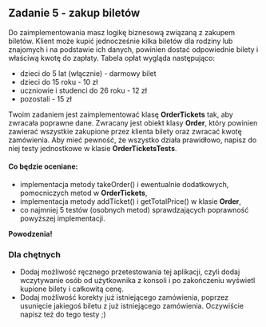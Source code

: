 ## Zadanie 5 - zakup biletów

Do zaimplementowania masz logikę biznesową związaną z zakupem biletów.
Klient może kupić jednocześnie kilka biletów dla rodziny lub znajomych i na podstawie ich danych, powinien dostać odpowiednie bilety i właściwą kwotę do zapłaty.
Tabela opłat wygląda następująco:
- dzieci do 5 lat (włącznie) - darmowy bilet
- dzieci do 15 roku - 10 zł
- uczniowie i studenci do 26 roku - 12 zł
- pozostali - 15 zł

Twoim zadaniem jest zaimplementować klasę **OrderTickets** tak, aby zwracała poprawne dane.
Zwracany jest obiekt klasy **Order**, który powinien zawierać wszystkie zakupione przez klienta bilety oraz zwracać kwotę zamówienia.
Aby mieć pewność, że wszystko działa prawidłowo, napisz do niej testy jednostkowe w klasie **OrderTicketsTests**.

#### Co będzie oceniane:
- implementacja metody takeOrder() i ewentualnie dodatkowych, pomocniczych metod w **OrderTickets**,
- implementacja metody addTicket() i getTotalPrice() w klasie **Order**,
- co najmniej 5 testów (osobnych metod) sprawdzających poprawność powyższej implementacji.

**Powodzenia!**

### Dla chętnych
- Dodaj możliwość ręcznego przetestowania tej aplikacji, czyli dodaj wczytywanie osób od użytkownika z konsoli i po zakończeniu wyświetl kupione bilety i całkowitą cenę.
- Dodaj możliwość korekty już istniejącego zamówienia, poprzez usunięcie jakiegoś biletu z już istniejącego zamówienia. Oczywiście napisz też do tego testy ;)
